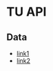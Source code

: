 # TU API

## Data
- [link1](https://medium.com/techcompose/create-rest-api-in-laravel-with-authentication-using-passport-133a1678a876)
- [link2](https://medium.com/modulr/api-rest-with-laravel-5-6-passport-authentication-reset-password-part-4-50d27455dcca)